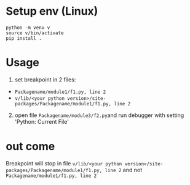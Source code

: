 # Setup env (Linux)
```
python -m venv v
source v/bin/activate
pip install .
```

# Usage

1. set breakpoint in 2 files:
-   `Packagename/module1/f1.py, line 2`
-   `v/lib/<your python version>/site-packages/Packagename/module1/f1.py, line 2`

2. open file `Packagename/module3/f2.py`and run debugger with setting 'Python: Current File'

# out come

Breakpoint will stop in file `v/lib/<your python version>/site-packages/Packagename/module1/f1.py, line 2` and not `Packagename/module1/f1.py, line 2`

